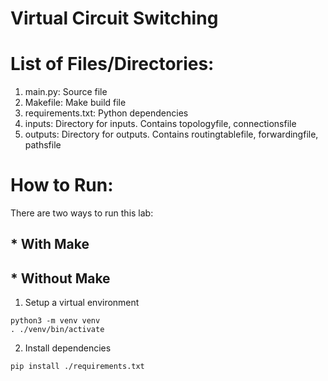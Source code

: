 # Virtual Circuit Switching

# List of Files/Directories:
1. main.py: Source file 
2. Makefile: Make build file
3. requirements.txt: Python dependencies 
4. inputs: Directory for inputs. Contains topologyfile, connectionsfile
5. outputs: Directory for outputs. Contains routingtablefile, forwardingfile, pathsfile

# How to Run:

There are two ways to run this lab:

## * With Make

## * Without Make
1. Setup a virtual environment 
 ```
 python3 -m venv venv
 . ./venv/bin/activate
 ```
2. Install dependencies
 ```
 pip install ./requirements.txt
 ```